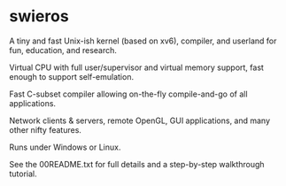 swieros
=======
A tiny and fast Unix-ish kernel (based on xv6), compiler, and userland for fun, education, and research.

Virtual CPU with full user/supervisor and virtual memory support, fast enough to support self-emulation.

Fast C-subset compiler allowing on-the-fly compile-and-go of all applications.

Network clients & servers, remote OpenGL, GUI applications, and many other nifty features.

Runs under Windows or Linux.

See the 00README.txt for full details and a step-by-step walkthrough tutorial.
